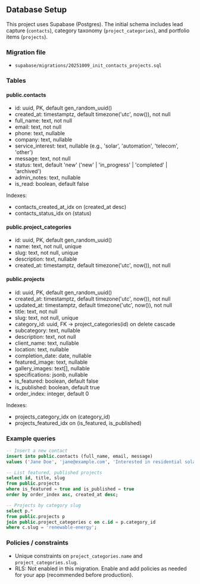 <!-- path: database_setup.md -->

## Database Setup

This project uses Supabase (Postgres). The initial schema includes lead capture (`contacts`), category taxonomy (`project_categories`), and portfolio items (`projects`).

### Migration file
- `supabase/migrations/20251009_init_contacts_projects.sql`

### Tables

#### public.contacts
- id: uuid, PK, default gen_random_uuid()
- created_at: timestamptz, default timezone('utc', now()), not null
- full_name: text, not null
- email: text, not null
- phone: text, nullable
- company: text, nullable
- service_interest: text, nullable (e.g., 'solar', 'automation', 'telecom', 'other')
- message: text, not null
- status: text, default 'new' ('new' | 'in_progress' | 'completed' | 'archived')
- admin_notes: text, nullable
- is_read: boolean, default false

Indexes:
- contacts_created_at_idx on (created_at desc)
- contacts_status_idx on (status)

#### public.project_categories
- id: uuid, PK, default gen_random_uuid()
- name: text, not null, unique
- slug: text, not null, unique
- description: text, nullable
- created_at: timestamptz, default timezone('utc', now()), not null

#### public.projects
- id: uuid, PK, default gen_random_uuid()
- created_at: timestamptz, default timezone('utc', now()), not null
- updated_at: timestamptz, default timezone('utc', now()), not null
- title: text, not null
- slug: text, not null, unique
- category_id: uuid, FK → project_categories(id) on delete cascade
- subcategory: text, nullable
- description: text, not null
- client_name: text, nullable
- location: text, nullable
- completion_date: date, nullable
- featured_image: text, nullable
- gallery_images: text[], nullable
- specifications: jsonb, nullable
- is_featured: boolean, default false
- is_published: boolean, default true
- order_index: integer, default 0

Indexes:
- projects_category_idx on (category_id)
- projects_featured_idx on (is_featured, is_published)

### Example queries
```sql
-- Insert a new contact
insert into public.contacts (full_name, email, message)
values ('Jane Doe', 'jane@example.com', 'Interested in residential solar');

-- List featured, published projects
select id, title, slug
from public.projects
where is_featured = true and is_published = true
order by order_index asc, created_at desc;

-- Projects by category slug
select p.*
from public.projects p
join public.project_categories c on c.id = p.category_id
where c.slug = 'renewable-energy';
```

### Policies / constraints
- Unique constraints on `project_categories.name` and `project_categories.slug`.
- RLS: Not enabled in this migration. Enable and add policies as needed for your app (recommended before production).


